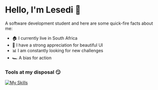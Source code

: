 # Hello, I'm Lesedi 👋

<!--
**Lesmol/Lesmol** is a ✨ _special_ ✨ repository because its `README.md` (this file) appears on your GitHub profile.

Here are some ideas to get you started:

- 🔭 I’m currently working on ...
- 🌱 I’m currently learning ...
- 👯 I’m looking to collaborate on ...
- 🤔 I’m looking for help with ...
- 💬 Ask me about ...
- 📫 How to reach me: ...
- 😄 Pronouns: ...
- ⚡ Fun fact: ...
-->

A software development student and here are some quick-fire facts about me:
- :house: I currently live in South Africa
- :purple_heart: I have a strong appreciation for beautiful UI
- :bar_chart: I am constantly looking for new challenges
- :racing_car: A bias for action

### Tools at my disposal :smirk:
[![My Skills](https://skillicons.dev/icons?i=py,js,ts,react,nextjs,azure,cs,dotnet,git,githubactions,tailwind,firebase,html,css&perline=6)](https://skillicons.dev)

